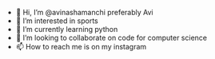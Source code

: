 - 👋 Hi, I’m @avinashamanchi preferably Avi
- 👀 I’m interested in sports
- 🌱 I’m currently learning python
- 💞️ I’m looking to collaborate on code for computer science
- 📫 How to reach me is on my instagram

<!---
avinashamanchi/avinashamanchi is a ✨ special ✨ repository because its `README.md` (this file) appears on your GitHub profile.
You can click the Preview link to take a look at your changes.
--->
